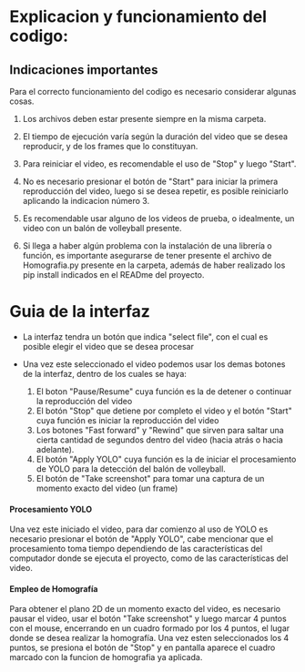 # Explicacion y funcionamiento del codigo:

## Indicaciones importantes
Para el correcto funcionamiento del codigo es necesario considerar algunas cosas.

1. Los archivos deben estar presente siempre en la misma carpeta.

2. El tiempo de ejecución varía según la duración del video que se desea reproducir, y de los frames que lo constituyan.

3. Para reiniciar el video, es recomendable el uso de "Stop" y luego "Start".

4. No es necesario presionar el botón de "Start" para iniciar la primera reproducción del video, luego si se desea repetir, es posible reiniciarlo aplicando la indicacion número 3.

5. Es recomendable usar alguno de los videos de prueba, o idealmente, un video con un balón de volleyball presente.

6. Si llega a haber algún problema con la instalación de una librería o función, es importante asegurarse de tener presente el archivo de Homografia.py presente en la carpeta, además de haber realizado los pip install indicados en el READme del proyecto.
# Guia de la interfaz

- La interfaz tendra un botón que indica "select file", con el cual es posible elegir el video que se desea procesar

- Una vez este seleccionado el video podemos usar los demas botones de la interfaz, dentro de los cuales se haya:
  1. El boton "Pause/Resume" cuya función es la de detener o continuar la reproducción del video
  2. El botón "Stop" que detiene por completo el video y el botón "Start" cuya función es iniciar la reproducción del video
  3. Los botones "Fast forward" y "Rewind" que sirven para saltar una cierta cantidad de segundos dentro del video (hacia atrás o hacia adelante).
  4. El botón "Apply YOLO" cuya función es la de iniciar el procesamiento de YOLO para la detección del balón de volleyball.
  5. El botón de "Take screenshot" para tomar una captura de un momento exacto del video (un frame)

#### Procesamiento YOLO

Una vez este iniciado el video, para dar comienzo al uso de YOLO es necesario presionar el botón de "Apply YOLO", cabe mencionar que el procesamiento toma tiempo dependiendo de las características del computador donde se ejecuta el proyecto, como de las características del video.

#### Empleo de Homografía

Para obtener el plano 2D de un momento exacto del video, es necesario pausar el video, usar el botón "Take screenshot" y luego marcar 4 puntos con el mouse, encerrando en un cuadro formado por los 4 puntos, el lugar donde se desea realizar la homografía. Una vez esten seleccionados los 4 puntos, se presiona el botón de "Stop" y en pantalla aparece el cuadro marcado con la funcion de homografia ya aplicada.
